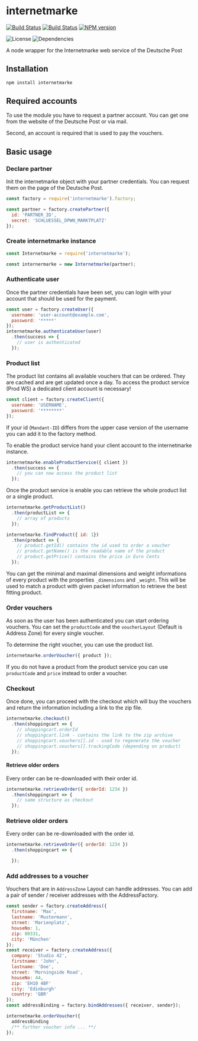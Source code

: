 # internetmarke

[![Build Status][travis-svg]][travis-url]
[![Build Status][coveralls-svg]][coveralls-url]
[![NPM version][npm-svg]][npm-url]

![License][license-svg]
![Dependencies][dependencies-svg]

A node wrapper for the Internetmarke web service of the Deutsche Post


## Installation

```sh
npm install internetmarke
```


## Required accounts

To use the module you have to request a partner account.
You can get one from the website of the Deutsche Post or via mail.

Second, an account is required that is used to pay the vouchers.


## Basic usage

### Declare partner

Init the internetmarke object with your partner credentials.
You can request them on the page of the Deutsche Post.

```javascript
const factory = require('internetmarke').factory;

const partner = factory.createPartner({
  id: 'PARTNER_ID',
  secret: 'SCHLUESSEL_DPWN_MARKTPLATZ'
});
```


### Create internetmarke instance

```javascript
const Internetmarke = require('internetmarke');

const internermarke = new Internetmarke(partner);
```


### Authenticate user

Once the partner credentials have been set, you can login with your account that should be used for the payment.

```javascript
const user = factory.createUser({
  username: 'user-account@example.com',
  password: '*****'
});
internetmarke.authenticateUser(user)
  .then(success => {
    // user is authenticated
  });
```


### Product list

The product list contains all available vouchers that can be ordered. They are cached and are get updated once a day.
To access the product service (Prod WS) a dedicated client account is necessary!

```javascript
const client = factory.createClient({
  username: 'USERNAME',
  password: '********'
});
```

If your id (`Mandant-ID`) differs from the upper case version of the username you can add it to the factory method.

To enable the product service hand your client account to the internetmarke instance.

```javascript
internetmarke.enableProductService({ client })
  .then(success => {
    // you can now access the product list
  });
```

Once the product service is enable you can retrieve the whole product list or a single product.

```javascript
internetmarke.getProductList()
  .then(productList => {
    // array of products
  });

internetmarke.findProduct({ id: 1})
  .then(product => {
    // product.getId() contains the id used to order a voucher
    // product.getName() is the readable name of the product
    // product.getPrice() contains the price in Euro Cents
  });
```

You can get the minimal and maximal dimensions and weight informations of every product with the properties `_dimensions` and `_weight`. This will be used to match a product with given packet information to retrieve the best fitting product.


### Order vouchers

As soon as the user has been authenticated you can start ordering vouchers.
You can set the `productCode` and the `voucherLayout` (Default is Address Zone) for every single voucher.

To determine the right voucher, you can use the product list.

```javascript
internetmarke.orderVoucher({ product });
```

If you do not have a product from the product service you can use `productCode` and `price` instead to order a voucher.


### Checkout

Once done, you can proceed with the checkout which will buy the vouchers and return the information including a link to the zip file.

```javascript
internetmarke.checkout()
  .then(shoppingcart => {
    // shoppingcart.orderId
    // shoppingcart.link - contains the link to the zip archive
    // shoppingcart.vouchers[].id - used to regenerate the voucher
    // shoppingcart.vouchers[].trackingCode (depending on product)
  });
```

#### Retrieve older orders

Every order can be re-downloaded with their order id.

```javascript
internetmarke.retrieveOrder({ orderId: 1234 })
  .then(shoppingcart => {
    // same structure as checkout
  });
```


### Retrieve older orders

Every order can be re-downloaded with the order id.

```javascript
internetmarke.retrieveOrder({ orderId: 1234 })
  .then(shoppingcart => {

  });
```


### Add addresses to a voucher

Vouchers that are in `AddressZone` Layout can handle addresses.
You can add a pair of sender / receiver addresses with the AddressFactory.

```javascript
const sender = factory.createAddress({
  firstname: 'Max',
  lastname: 'Mustermann',
  street: 'Marienplatz',
  houseNo: 1,
  zip: 80331,
  city: 'München'
});
const receiver = factory.createAddress({
  company: 'Studio 42',
  firstname: 'John',
  lastname: 'Doe',
  street: 'Morningside Road',
  houseNo: 44,
  zip: 'EH10 4BF'
  city: 'Edinburgh'
  country: 'GBR'
});
const addressBinding = factory.bindAddresses({ receiver, sender});

internetmarke.orderVoucher({
  addressBinding
  /** further voucher info ... **/
});
```


[npm-url]: https://npmjs.org/package/internetmarke
[npm-svg]: https://img.shields.io/npm/v/internetmarke.svg
[npm-downloads-svg]: https://img.shields.io/npm/dm/internetmarke.svg

[travis-url]: https://travis-ci.org/schaechinger/internetmarke
[travis-svg]: https://img.shields.io/travis/schaechinger/internetmarke/master.svg

[license-svg]: https://img.shields.io/npm/l/internetmarke.svg

[dependencies-svg]: https://img.shields.io/david/schaechinger/internetmarke.svg

[coveralls-url]: https://coveralls.io/github/schaechinger/internetmarke
[coveralls-svg]:  https://img.shields.io/coveralls/github/schaechinger/internetmarke.svg
